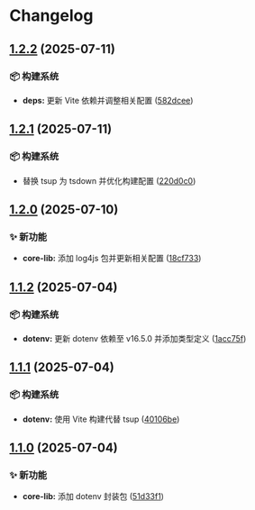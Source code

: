 # Changelog

## [1.2.2](https://github.com/CandriaJS/core-lib/compare/dotenv-v1.2.1...dotenv-v1.2.2) (2025-07-11)


### 📦️ 构建系统

* **deps:** 更新 Vite 依赖并调整相关配置 ([582dcee](https://github.com/CandriaJS/core-lib/commit/582dcee07c7a0070699ef695c15735baa80e889a))

## [1.2.1](https://github.com/CandriaJS/core-lib/compare/dotenv-v1.2.0...dotenv-v1.2.1) (2025-07-11)


### 📦️ 构建系统

* 替换 tsup 为 tsdown 并优化构建配置 ([220d0c0](https://github.com/CandriaJS/core-lib/commit/220d0c0413f5512862c6eafa0497f7610c3a0686))

## [1.2.0](https://github.com/CandriaJS/core-lib/compare/dotenv-v1.1.2...dotenv-v1.2.0) (2025-07-10)


### ✨ 新功能

* **core-lib:** 添加 log4js 包并更新相关配置 ([18cf733](https://github.com/CandriaJS/core-lib/commit/18cf733ae11753728601982fca80b99c226f4e5c))

## [1.1.2](https://github.com/CandriaJS/core-lib/compare/dotenv-v1.1.1...dotenv-v1.1.2) (2025-07-04)


### 📦️ 构建系统

* **dotenv:** 更新 dotenv 依赖至 v16.5.0 并添加类型定义 ([1acc75f](https://github.com/CandriaJS/core-lib/commit/1acc75f1def8c6bb516859de90864b9c3a9b2b51))

## [1.1.1](https://github.com/CandriaJS/core-lib/compare/dotenv-v1.1.0...dotenv-v1.1.1) (2025-07-04)


### 📦️ 构建系统

* **dotenv:** 使用 Vite 构建代替 tsup ([40106be](https://github.com/CandriaJS/core-lib/commit/40106be26ad6cc719d11eaa204ebbc40e528e36f))

## [1.1.0](https://github.com/CandriaJS/core-lib/compare/dotenv-v1.0.0...dotenv-v1.1.0) (2025-07-04)


### ✨ 新功能

* **core-lib:** 添加 dotenv 封装包 ([51d33f1](https://github.com/CandriaJS/core-lib/commit/51d33f1efc5aa225217229dae62677a51d4ac880))
